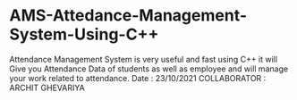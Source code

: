 # AMS-Attedance-Management-System-Using-C++

Attendance Management System is very useful and fast using C++ it will Give you Attendance Data of students as well as employee and will manage your work related to attendance. Date : 23/10/2021 
COLLABORATOR : ARCHIT GHEVARIYA

